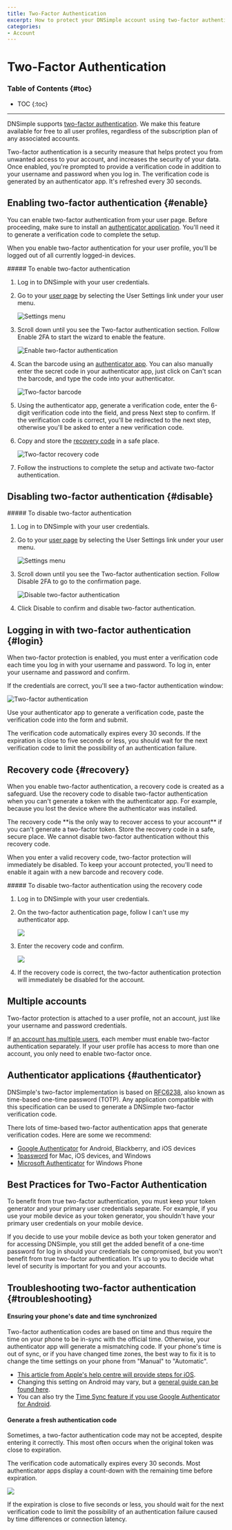 ```yaml
---
title: Two-Factor Authentication
excerpt: How to protect your DNSimple account using two-factor authentication.
categories:
- Account
---
```


# Two-Factor Authentication

### Table of Contents {#toc}

* TOC
{:toc}

---

DNSimple supports [two-factor authentication](https://en.wikipedia.org/wiki/Two-factor_authentication). We make this feature available for free to all user profiles, regardless of the subscription plan of any associated accounts.

Two-factor authentication is a security measure that helps protect you from unwanted access to your account, and increases the security of your data. Once enabled, you're prompted to provide a verification code in addition to your username and password when you log in. The verification code is generated by an authenticator app. It's refreshed every 30 seconds.

## Enabling two-factor authentication {#enable}

You can enable two-factor authentication from your user page. Before proceeding, make sure to install an [authenticator application](#authenticator). You'll need it to generate a verification code to complete the setup.

When you enable two-factor authentication for your user profile, you'll be logged out of all currently logged-in devices.

<div class="section-steps" markdown="1">
##### To enable two-factor authentication

1.  Log in to DNSimple with your user credentials.
1.  Go to your [user page](https://dnsimple.com/user) by selecting the <label>User Settings</label> link under your user menu.

    ![Settings menu](/files/access-user-settings.jpg)

1.  Scroll down until you see the <label>Two-factor authentication</label> section. Follow <label>Enable 2FA</label> to start the wizard to enable the feature.

    ![Enable two-factor authentication](/files/user-2fa-enable-link.png)

1.  Scan the barcode using an [authenticator app](#authenticator). You can also manually enter the secret code in your authenticator app, just click on <label>Can't scan the barcode</label>, and type the code into your authenticator.

    ![Two-factor barcode](/files/2fa-barcode.png)

1.  Using the authenticator app, generate a verification code, enter the 6-digit verification code into the field, and press <label>Next step</label> to confirm. If the verification code is correct, you'll be redirected to the next step, otherwise you'll be asked to enter a new verification code.

1.  Copy and store the [recovery code](#recovery-code) in a safe place.

    ![Two-factor recovery code](/files/2fa-recovery-code.png)

1.  Follow the instructions to complete the setup and activate two-factor authentication.

</div>


## Disabling two-factor authentication {#disable}

<div class="section-steps" markdown="1">
##### To disable two-factor authentication

1.  Log in to DNSimple with your user credentials.
1.  Go to your [user page](https://dnsimple.com/user) by selecting the <label>User Settings</label> link under your user menu.

    ![Settings menu](/files/access-user-settings.jpg)

1.  Scroll down until you see the <label>Two-factor authentication</label> section. Follow <label>Disable 2FA</label> to go to the confirmation page.

    ![Disable two-factor authentication](/files/user-2fa-disable-link.png)

1.  Click <label>Disable</label> to confirm and disable two-factor authentication.
</div>


## Logging in with two-factor authentication {#login}

When two-factor protection is enabled, you must enter a verification code each time you log in with your username and password. To log in, enter your username and password and confirm.

If the credentials are correct, you'll see a two-factor authentication window:

![Two-factor authentication](/files/2fa-login.png)

Use your authenticator app to generate a verification code, paste the verification code into the form and submit.

<note>
The verification code automatically expires every 30 seconds. If the expiration is close to five seconds or less, you should wait for the next verification code to limit the possibility of an authentication failure.
</note>


## Recovery code {#recovery}

When you enable two-factor authentication, a recovery code is created as a safeguard. Use the recovery code to disable two-factor authentication when you can't generate a token with the authenticator app. For example, because you lost the device where the authenticator was installed.

<warning>
The recovery code **is the only way to recover access to your account** if you can't generate a two-factor token. Store the recovery code in a safe, secure place. We cannot disable two-factor authentication without this recovery code.
</warning>

When you enter a valid recovery code, two-factor protection will immediately be disabled. To keep your account protected, you'll need to enable it again with a new barcode and recovery code.

<div class="section-steps" markdown="1">
##### To disable two-factor authentication using the recovery code

1.  Log in to DNSimple with your user credentials.

1.  On the two-factor authentication page, follow <label>I can't use my authenticator app</label>.

    ![](/files/2fa-recovery-link.png)

1.  Enter the recovery code and confirm.

    ![](/files/2fa-recovery.png)

1.  If the recovery code is correct, the two-factor authentication protection will immediately be disabled for the account.
</div>


## Multiple accounts

Two-factor protection is attached to a user profile, not an account, just like your username and password credentials.

If [an account has multiple users](/articles/account-users), each member must enable two-factor authentication separately. If your user profile has access to more than one account, you only need to enable two-factor once.


## Authenticator applications {#authenticator}

DNSimple's two-factor implementation is based on [RFC6238](https://tools.ietf.org/html/rfc6238), also known as time-based one-time password (TOTP). Any application compatible with this specification can be used to generate a DNSimple two-factor verification code.

There lots of time-based two-factor authentication apps that generate verification codes. Here are some we recommend:

- [Google Authenticator](https://support.google.com/accounts/answer/1066447) for Android, Blackberry, and iOS devices
- [1password](https://agilebits.com/onepassword) for Mac, iOS devices, and Windows
- [Microsoft Authenticator](http://www.windowsphone.com/en-us/store/app/authenticator/e7994dbc-2336-4950-91ba-ca22d653759b) for Windows Phone


## Best Practices for Two-Factor Authentication

To benefit from true two-factor authentication, you must keep your token generator and your primary user credentials separate. For example, if you use your mobile device as your token generator, you shouldn't have your primary user credentials on your mobile device.

If you decide to use your mobile device as both your token generator and for accessing DNSimple, you still get the added benefit of a one-time password for log in should your credentials be compromised, but you won't benefit from true two-factor authentication. It's up to you to decide what level of security is important for you and your accounts.


## Troubleshooting two-factor authentication {#troubleshooting}

#### Ensuring your phone's date and time synchronized

Two-factor authentication codes are based on time and thus require the time on your phone to be in-sync with the official time. Otherwise, your authenticator app will generate a mismatching code. If your phone's time is out of sync, or if you have changed time zones, the best way to fix it is to change the time settings on your phone from "Manual" to "Automatic".

- [This article from Apple's help centre will provide steps for iOS](https://support.apple.com/en-ie/HT203483).
- Changing this setting on Android may vary, but a [general guide can be found here](https://squareup.com/help/us/en/article/5288-update-date-time-on-your-device).
- You can also try the [Time Sync feature if you use Google Authenticator for Android](https://support.google.com/accounts/answer/2653433).

#### Generate a fresh authentication code

Sometimes, a two-factor authentication code may not be accepted, despite entering it correctly. This most often occurs when the original token was close to expiration.

The verification code automatically expires every 30 seconds. Most authenticator apps display a count-down with the remaining time before expiration.

![](/files/2fa-code-expiration.png)

If the expiration is close to five seconds or less, you should wait for the next verification code to limit the possibility of an authentication failure caused by time differences or connection latency.
